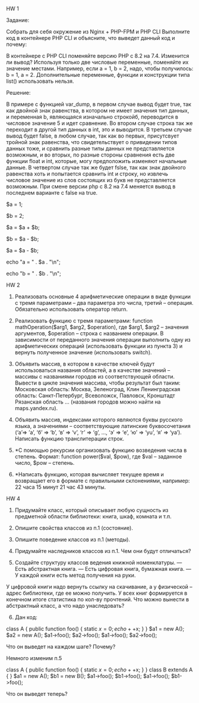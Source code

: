 
HW 1

Задание:

Собрать для себя окружение из Nginx + PHP-FPM и PHP CLI
Выполните код в контейнере PHP CLI и объясните, что выведет данный код и почему:

<?php
$a = 5;
$b = '05';
var_dump($a == $b);
var_dump((int)'012345');
var_dump((float)123.0 === (int)123.0);
var_dump(0 == 'hello, world');
?>

В контейнере с PHP CLI поменяйте версию PHP с 8.2 на 7.4. Изменится ли вывод?
Используя только две числовые переменные, поменяйте их значение местами. Например, если a = 1, b = 2, надо, чтобы получилось: b = 1, a = 2. Дополнительные переменные, функции и конструкции типа list() использовать нельзя.

Решение:

В примере с функцией var_dump, в первом случае вывод будет true, так как двойной знак равенства,
в котором не имеет значения тип данных, и переменная b, являющаяся изначально строкойб, переводится
в числовое значение 5 и идет сравнение. Во втором случае строка так же переходит в другой тип данных
в int, это и выводится. В третьем случае вывод будет false, в любом случае, так как во первых, присутсвует
тройной знак равенства, что свидетельствует о привидении типов данных тоже, и сравнить разные типы данных не представляется
возможным, и во вторых, по разные стороны сравнения есть две функции float и int, которые, могу предположить изменяют начальные
данные. В четвертом случае так же будет fslse, так как знак двойного равенства хоть и попытается сравнить int и строку, но 
извлечь числовое значение из слов состоящих из букв не представляется возможным.
При смене версии php с 8.2 на 7.4 меняется вывод в последнем варианте с false на true.


$a = 1;

$b = 2;

$a = $a + $b;

$b = $a - $b;

$a = $a - $b;

echo "a = " . $a . "\n";

echo "b = " . $b . "\n";


HW 2

1. Реализовать основные 4 арифметические операции в виде функции с тремя параметрами – два параметра это числа, третий – операция. Обязательно использовать оператор return.

2. Реализовать функцию с тремя параметрами: function mathOperation($arg1, $arg2, $operation), где $arg1, $arg2 – значения аргументов, $operation – строка с названием операции. В зависимости от переданного значения операции выполнить одну из арифметических операций (использовать функции из пункта 3) и вернуть полученное значение (использовать switch).

3. Объявить массив, в котором в качестве ключей будут использоваться названия областей, а в качестве значений – массивы с названиями городов из соответствующей области. Вывести в цикле значения массива, чтобы результат был таким: Московская область: Москва, Зеленоград, Клин Ленинградская область: Санкт-Петербург, Всеволожск, Павловск, Кронштадт Рязанская область … (названия городов можно найти на maps.yandex.ru).

4. Объявить массив, индексами которого являются буквы русского языка, а значениями – соответствующие латинские буквосочетания (‘а’=> ’a’, ‘б’ => ‘b’, ‘в’ => ‘v’, ‘г’ => ‘g’, …, ‘э’ => ‘e’, ‘ю’ => ‘yu’, ‘я’ => ‘ya’). Написать функцию транслитерации строк.

5. *С помощью рекурсии организовать функцию возведения числа в степень. Формат: function power($val, $pow), где $val – заданное число, $pow – степень.

6. *Написать функцию, которая вычисляет текущее время и возвращает его в формате с правильными склонениями, например:
22 часа 15 минут
21 час 43 минуты.


HW 4

1. Придумайте класс, который описывает любую сущность из предметной области библиотеки: книга, шкаф, комната и т.п.

2. Опишите свойства классов из п.1 (состояние).

3. Опишите поведение классов из п.1 (методы).

4. Придумайте наследников классов из п.1. Чем они будут отличаться?

5. Создайте структуру классов ведения книжной номенклатуры.
— Есть абстрактная книга.
— Есть цифровая книга, бумажная книга.
— У каждой книги есть метод получения на руки.

У цифровой книги надо вернуть ссылку на скачивание, а у физической – адрес библиотеки, где ее можно получить. У всех книг формируется в конечном итоге статистика по кол-ву прочтений.
Что можно вынести в абстрактный класс, а что надо унаследовать?

6. Дан код:

class A {
public function foo() {
static $x = 0;
echo ++$x;
}
}
$a1 = new A();
$a2 = new A();
$a1->foo();
$a2->foo();
$a1->foo();
$a2->foo();

Что он выведет на каждом шаге? Почему?

Немного изменим п.5

class A {
public function foo() {
static $x = 0;
echo ++$x;
}
}
class B extends A {
}
$a1 = new A();
$b1 = new B();
$a1->foo();
$b1->foo();
$a1->foo();
$b1->foo();

Что он выведет теперь?